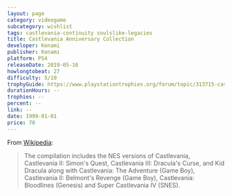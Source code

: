 ```yaml
---
layout: page
category: videogame
subcategory: wishlist
tags: castlevania-continuity soulslike-legacies
title: Castlevania Anniversary Collection
developer: Konami
publisher: Konami
platform: PS4
releaseDate: 2019-05-16
howlongtobeat: 27
difficulty: 5/10
trophyGuide: https://www.playstationtrophies.org/forum/topic/313715-castlevania-anniversary-collection-na-trophy-guide-and-roadmap/
durationHours: --
trophies: --
percent: --
link: --
date: 1999-01-01
price: 70
---
```


From [Wikipedia](https://en.wikipedia.org/wiki/List_of_Castlevania_media#Compilations_and_collections):

> The compilation includes the NES versions of Castlevania, Castlevania II: Simon's Quest, Castlevania III: Dracula's Curse, and Kid Dracula along with Castlevania: The Adventure (Game Boy), Castlevania II: Belmont's Revenge (Game Boy), Castlevania: Bloodlines (Genesis) and Super Castlevania IV (SNES).
